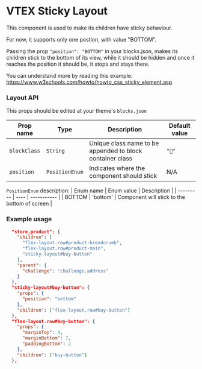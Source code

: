 # VTEX Sticky Layout

This component is used to make its children have sticky behaviour.

For now, it supports only one postion, with value "BOTTOM".

Passing the prop `"position": "BOTTOM"` in your blocks.json, makes its children stick to the bottom of its view, while it should be hidden and once it reaches the position it should be, it stops and stays there.

You can understand more by reading this example: https://www.w3schools.com/howto/howto_css_sticky_element.asp

### Layout API

This props should be edited at your theme's `blocks.json`

| Prop name    | Type           | Description                                               | Default value |
| ------------ | -------------- | --------------------------------------------------------- | ------------- |
| `blockClass` | `String`       | Unique class name to be appended to block container class | `""`          |
| `position`   | `PositionEnum` | Indicates where the component should stick                | N/A           |

`PositionEnum` description:
| Enum name | Enum value | Description |
| --------- | ---- | ----------- |
| BOTTOM | 'bottom' | Component will stick to the bottom of screen |

### Example usage

```json
  "store.product": {
    "children": [
      "flex-layout.row#product-breadcrumb",
      "flex-layout.row#product-main",
      "sticky-layout#buy-button"
    ],
    "parent": {
      "challenge": "challenge.address"
    }
  },
  "sticky-layout#buy-button": {
    "props": {
      "position": "bottom"
    },
    "children": ["flex-layout.row#buy-button"]
  },
  "flex-layout.row#buy-button": {
    "props": {
      "marginTop": 4,
      "marginBottom": 7,
      "paddingBottom": 2
    },
    "children": ["buy-button"]
  },
```
